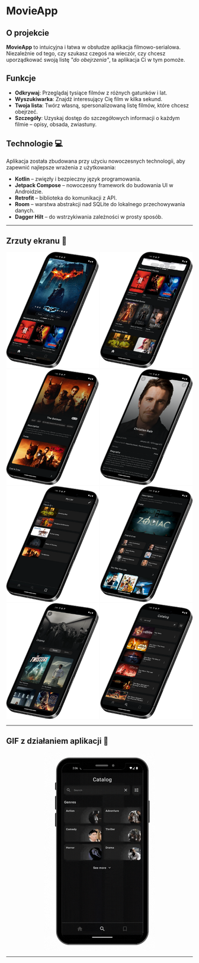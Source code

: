 # MovieApp 

## O projekcie

**MovieApp** to intuicyjna i łatwa w obsłudze aplikacja filmowo-serialowa.  
Niezależnie od tego, czy szukasz czegoś na wieczór, czy chcesz uporządkować swoją listę *"do obejrzenia"*, ta aplikacja Ci w tym pomoże.


## Funkcje

- **Odkrywaj**: Przeglądaj tysiące filmów z różnych gatunków i lat.  
- **Wyszukiwarka**: Znajdź interesujący Cię film w kilka sekund.  
- **Twoja lista**: Twórz własną, spersonalizowaną listę filmów, które chcesz obejrzeć.  
- **Szczegóły**: Uzyskaj dostęp do szczegółowych informacji o każdym filmie – opisy, obsada, zwiastuny.  



## Technologie 💻

Aplikacja została zbudowana przy użyciu nowoczesnych technologii, aby zapewnić najlepsze wrażenia z użytkowania:

- **Kotlin** – zwięzły i bezpieczny język programowania.
- **Jetpack Compose** – nowoczesny framework do budowania UI w Androidzie.
- **Retrofit** – biblioteka do komunikacji z API.
- **Room** – warstwa abstrakcji nad SQLite do lokalnego przechowywania danych.
- **Dagger Hilt** – do wstrzykiwania zależności w prosty sposób.

---

## Zrzuty ekranu 📸

<p float="left">
  <img src="Movie app (8).png" width="250" />
  <img src="Movie app (9).png" width="250" />
  <img src="Movie app (10).png" width="250" />
  <img src="Movie app (11).png" width="250" />
  <img src="Movie app (12).png" width="250" />
  <img src="Movie app (13).png" width="250" />
  <img src="Movie app (14).png" width="250" />
  <img src="Movie app (15).png" width="250" />
</p>

---

## GIF z działaniem aplikacji 🎥

<p align="center">
  <img src="catalog.gif" width="300" />
</p>

---
